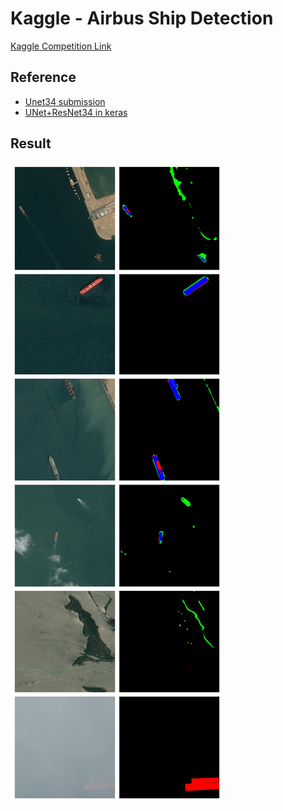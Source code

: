 # Kaggle - Airbus Ship Detection

 [Kaggle Competition Link](https://www.kaggle.com/c/airbus-ship-detection)

## Reference
* [Unet34 submission](https://www.kaggle.com/nikhilroxtomar/unet34-submission)
* [UNet+ResNet34 in keras](https://www.kaggle.com/meaninglesslives/unet-resnet34-in-keras/notebook)

## Result
![Predict Result](https://github.com/Hao1995/kaggle-ship-unet34/blob/master/prediction-result.jpg)
